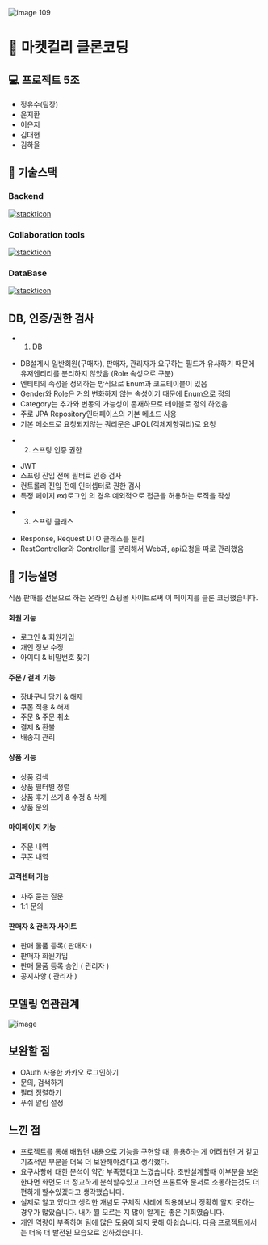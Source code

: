 ![image 109](https://github.com/Jeongyusu/market-kurly-server/assets/98313279/3ee4d3d5-5817-49aa-9269-3a5560f07b04)
# 📌 마켓컬리 클론코딩
## 💻 프로젝트 5조
+ 정유수(팀장)
+ 윤지환
+ 이은지
+ 김대현
+ 김하율
  
## 🔗 기술스택
### Backend  
[![stackticon](https://firebasestorage.googleapis.com/v0/b/stackticon-81399.appspot.com/o/images%2F1699941393734?alt=media&token=d230a868-64f1-433b-8ad0-6de2b3258c44)](https://github.com/msdio/stackticon)

### Collaboration tools
[![stackticon](https://firebasestorage.googleapis.com/v0/b/stackticon-81399.appspot.com/o/images%2F1699941657108?alt=media&token=f9366757-a334-48ca-936a-2cea3d95b44f)](https://github.com/msdio/stackticon)

### DataBase
[![stackticon](https://firebasestorage.googleapis.com/v0/b/stackticon-81399.appspot.com/o/images%2F1699941741948?alt=media&token=7ec6f7e8-ca8a-48d7-93a0-907d8044efa6)](https://github.com/msdio/stackticon)


## DB, 인증/권한 검사
* 1. DB
- DB설계시 일반회원(구매자), 판매자, 관리자가 요구하는 필드가 유사하기 때문에 유저엔티티를 분리하지 않았음 (Role 속성으로 구분)
- 엔티티의 속성을 정의하는 방식으로 Enum과 코드테이블이 있음
- Gender와 Role은 거의 변화하지 않는 속성이기 때문에 Enum으로 정의
- Category는 추가와 변동의 가능성이 존재하므로 테이블로 정의 하였음
- 주로 JPA Repository인터페이스의 기본 메소드 사용
- 기본 메소드로 요청되지않는 쿼리문은 JPQL(객체지향쿼리)로 요청

* 2. 스프링 인증 권한
- JWT
- 스프링 진입 전에 필터로 인증 검사
- 컨트롤러 진입 전에 인터셉터로 권한 검사
- 특정 페이지 ex)로그인 의 경우 예외적으로 접근을 허용하는 로직을 작성

* 3. 스프링 클래스
- Response, Request DTO 클래스를 분리
- RestController와 Controller를 분리해서 Web과, api요청을 따로 관리했음

## 📓 기능설명
식품 판매를 전문으로 하는 온라인 쇼핑몰 사이트로써 이 페이지를 클론 코딩했습니다.

#### 회원 기능 
* 로그인 & 회원가입
* 개인 정보 수정
* 아이디 & 비밀번호 찾기

#### 주문 / 결제 기능
* 장바구니 담기 & 해제
* 쿠폰 적용 & 해제
* 주문 & 주문 취소
* 결제 & 환불
* 배송지 관리

#### 상품 기능
* 상품 검색
* 상품 필터별 정렬
* 상품 후기 쓰기 & 수정 & 삭제
* 상품 문의

#### 마이페이지 기능
* 주문 내역
* 쿠폰 내역

#### 고객센터 기능
* 자주 묻는 질문
* 1:1 문의

#### 판매자 & 관리자 사이트
* 판매 물품 등록( 판매자 )
* 판매자 회원가입
* 판매 물품 등록 승인 ( 관리자 )
* 공지사항 ( 관리자 )

## 모델링 연관관계
![image](https://github.com/Jeongyusu/market-kurly-server/assets/98313279/4ec2d52c-61a5-48c0-afa1-d53060abb6c4)

## 보완할 점 
* OAuth 사용한 카카오 로그인하기
* 문의, 검색하기
* 필터 정렬하기
* 푸쉬 알림 설정

## 느낀 점
* 프로젝트를 통해 배웠던 내용으로 기능을 구현할 때, 응용하는 게 어려웠던 거 같고 기초적인 부분을 더욱 더 보완해야겠다고 생각했다.
* 요구사항에 대한 분석이 약간 부족했다고 느꼈습니다.  초반설계할때 이부분을 보완한다면 화면도 더 정교하게 분석할수있고 그러면 프론트와 문서로 소통하는것도 더 편하게 할수있겠다고 생각했습니다.
* 실제로 알고 있다고 생각한 개념도 구체적 사례에 적용해보니 정확히 알지 못하는 경우가 많았습니다. 내가 뭘 모르는 지 많이 알게된 좋은 기회였습니다.
* 개인 역량이 부족하여 팀에 많은 도움이 되지 못해 아쉽습니다. 다음 프로젝트에서는 더욱 더 발전된 모습으로 임하겠습니다.

